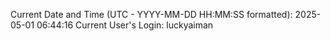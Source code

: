 Current Date and Time (UTC - YYYY-MM-DD HH:MM:SS formatted): 2025-05-01 06:44:16
Current User's Login: luckyaiman
